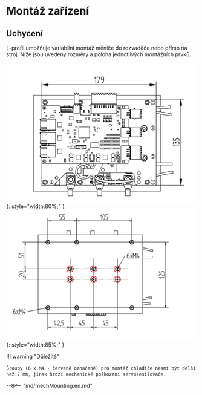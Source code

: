 # Montáž zařízení
## Uchycení
L-profil umožňuje variabilní montáž měniče do rozvaděče nebo přímo na stroj. Níže jsou uvedeny rozměry a poloha jednotlivých montážních prvků.

![TGZ-S-48-100/250 Mounting Top](../img/mounting1.jpg){: style="width:80%;" }
![GZ-S-48-100/250 Mounting Bot](../img/mounting2.svg){: style="width:85%;" }

!!! warning "Důležité"

	Šrouby (6 x M4 - červeně označené) pro montáž chladiče nesmí být delší než 7 mm, jinak hrozí mechanické poškození servozesilovače.

--8<-- "md/mechMounting.en.md"


<!--
## Rozestupy
U servozesilovače TGZ-S-48-50/100 je doporučeno dodržet minimální horizontální vzdálenost mezi jednotlivými zařízeními alespoň 10 mm, doporučená vertikální vzdálenost je pak minimálně 50 mm.

![TGZ-S-48-50/100 Distance](../../../../source/img/placement1.png)
-->
